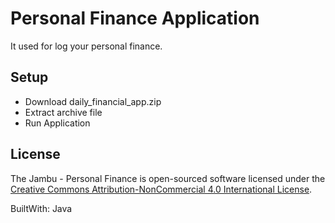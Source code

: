 # Personal Finance Application

It used for log your personal finance.

## Setup
- Download daily_financial_app.zip
- Extract archive file
- Run Application

## License

The Jambu - Personal Finance is open-sourced software licensed under the [Creative Commons Attribution-NonCommercial 4.0 International License](https://creativecommons.org/licenses/by-nc/4.0/).

BuiltWith: Java
